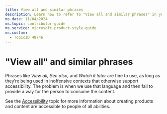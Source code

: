 ```yaml
---
title: View all and similar phrases
description: Learn how to refer to "View all and similar phrases" in your content.
ms.date: 11/04/2024
ms.topic: contributor-guide
ms.service: microsoft-product-style-guide
ms.custom:
  - TopicID 48746
---
```



# "View all" and similar phrases

Phrases like *View all, See also,* and *Watch it later* are fine to use, as long as they’re being used in inoffensive contexts that otherwise support accessibility. The problem is when we use that language and then fail to provide a way for the person to consume the content.

See the [Accessibility](https://styleguides.azurewebsites.net/Styleguide/Read?id=2696&topicid=28077) topic for more information about creating products and content are accessible to people of all abilities.

